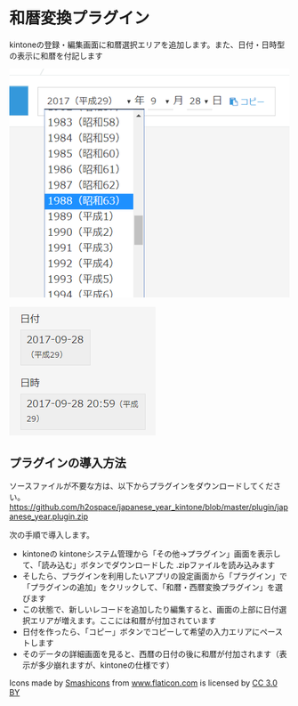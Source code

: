 # 和暦変換プラグイン

kintoneの登録・編集画面に和暦選択エリアを追加します。また、日付・日時型の表示に和暦を付記します

![和暦変換プラグイン](https://raw.githubusercontent.com/h2ospace/japanese_year_kintone/master/src/image/2017-09-28_21-14-19.png)

![表示時の変換の様子](https://raw.githubusercontent.com/h2ospace/japanese_year_kintone/master/src/image/2017-09-28_21-14-37.png)


## プラグインの導入方法

ソースファイルが不要な方は、以下からプラグインをダウンロードしてください。
https://github.com/h2ospace/japanese_year_kintone/blob/master/plugin/japanese_year.plugin.zip

次の手順で導入します。

- kintoneの kintoneシステム管理から「その他→プラグイン」画面を表示して、「読み込む」ボタンでダウンロードした .zipファイルを読み込みます
- そしたら、プラグインを利用したいアプリの設定画面から「プラグイン」で「プラグインの追加」をクリックして、「和暦・西暦変換プラグイン」を選びます
- この状態で、新しいレコードを追加したり編集すると、画面の上部に日付選択エリアが増えます。ここには和暦が付加されています
- 日付を作ったら、「コピー」ボタンでコピーして希望の入力エリアにペーストします
- そのデータの詳細画面を見ると、西暦の日付の後に和暦が付加されます（表示が多少崩れますが、kintoneの仕様です）

<div>Icons made by <a href="https://www.flaticon.com/authors/smashicons" title="Smashicons">Smashicons</a> from <a href="https://www.flaticon.com/" title="Flaticon">www.flaticon.com</a> is licensed by <a href="http://creativecommons.org/licenses/by/3.0/" title="Creative Commons BY 3.0" target="_blank">CC 3.0 BY</a></div>
